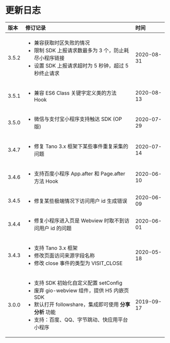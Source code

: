 # 更新日志

<table>
  <thead>
    <tr>
      <th style="text-align:left">&#x7248;&#x672C;</th>
      <th style="text-align:left">&#x4FEE;&#x8BA2;&#x8BB0;&#x5F55;</th>
      <th style="text-align:left">&#x65F6;&#x95F4;</th>
    </tr>
  </thead>
  <tbody>
    <tr>
      <td style="text-align:left">3.5.2</td>
      <td style="text-align:left">
        <p></p>
        <ul>
          <li>&#x517C;&#x5BB9;&#x83B7;&#x53D6;&#x65F6;&#x533A;&#x5931;&#x8D25;&#x7684;&#x60C5;&#x51B5;</li>
          <li>&#x9650;&#x5236; SDK &#x4E0A;&#x62A5;&#x8BF7;&#x6C42;&#x6570;&#x6700;&#x591A;&#x4E3A;
            3 &#x4E2A;&#xFF0C;&#x9632;&#x6B62;&#x8017;&#x5C3D;&#x5C0F;&#x7A0B;&#x5E8F;&#x94FE;&#x63A5;</li>
          <li>&#x8BBE;&#x7F6E; SDK &#x4E0A;&#x62A5;&#x8BF7;&#x6C42;&#x8D85;&#x65F6;&#x4E3A;
            5 &#x79D2;&#x949F;&#xFF0C;&#x8D85;&#x8FC7; 5 &#x79D2;&#x7EC8;&#x6B62;&#x8BF7;&#x6C42;</li>
        </ul>
      </td>
      <td style="text-align:left">2020-08-31</td>
    </tr>
    <tr>
      <td style="text-align:left">3.5.1</td>
      <td style="text-align:left">
        <ul>
          <li>&#x517C;&#x5BB9; ES6 Class &#x5173;&#x952E;&#x5B57;&#x5B9A;&#x4E49;&#x7C7B;&#x7684;&#x65B9;&#x6CD5;
            Hook</li>
        </ul>
      </td>
      <td style="text-align:left">2020-08-13</td>
    </tr>
    <tr>
      <td style="text-align:left">3.5.0</td>
      <td style="text-align:left">
        <ul>
          <li>&#x5FAE;&#x4FE1;&#x4E0E;&#x652F;&#x4ED8;&#x5B9D;&#x5C0F;&#x7A0B;&#x5E8F;&#x652F;&#x6301;&#x89E6;&#x8FBE;
            SDK (OP &#x7248;)</li>
        </ul>
      </td>
      <td style="text-align:left">2020-07-29</td>
    </tr>
    <tr>
      <td style="text-align:left">3.4.7</td>
      <td style="text-align:left">
        <ul>
          <li>&#x4FEE;&#x590D; Tano 3.x &#x6846;&#x67B6;&#x4E0B;&#x67D0;&#x4E9B;&#x4E8B;&#x4EF6;&#x91CD;&#x590D;&#x91C7;&#x96C6;&#x7684;&#x95EE;&#x9898;</li>
        </ul>
      </td>
      <td style="text-align:left">2020-07-14</td>
    </tr>
    <tr>
      <td style="text-align:left">3.4.6</td>
      <td style="text-align:left">
        <ul>
          <li>&#x652F;&#x6301;&#x767E;&#x5EA6;&#x5C0F;&#x7A0B;&#x5E8F; App.after &#x548C;
            Page.after &#x65B9;&#x6CD5; Hook</li>
        </ul>
      </td>
      <td style="text-align:left">2020-06-10</td>
    </tr>
    <tr>
      <td style="text-align:left">3.4.5</td>
      <td style="text-align:left">
        <ul>
          <li>&#x4FEE;&#x590D;&#x67D0;&#x4E9B;&#x6781;&#x7AEF;&#x60C5;&#x51B5;&#x4E0B;&#x8BBF;&#x95EE;&#x7528;&#x6237;
            id &#x751F;&#x6210;&#x9519;&#x8BEF;</li>
        </ul>
      </td>
      <td style="text-align:left">2020-06-09</td>
    </tr>
    <tr>
      <td style="text-align:left">3.4.4</td>
      <td style="text-align:left">
        <ul>
          <li>&#x4FEE;&#x590D;&#x5C0F;&#x7A0B;&#x5E8F;&#x8FDB;&#x5165;&#x9875;&#x662F;
            Webview &#x65F6;&#x53D6;&#x4E0D;&#x5230;&#x8BBF;&#x95EE;&#x7528;&#x6237;
            id &#x7684;&#x95EE;&#x9898;</li>
        </ul>
      </td>
      <td style="text-align:left">2020-06-01</td>
    </tr>
    <tr>
      <td style="text-align:left">3.4.3</td>
      <td style="text-align:left">
        <p></p>
        <ul>
          <li>&#x652F;&#x6301; Tano 3.x &#x6846;&#x67B6;</li>
          <li>&#x4FEE;&#x6539;&#x9875;&#x9762;&#x8BBF;&#x95EE;&#x6765;&#x6E90;&#x5B57;&#x6BB5;&#x540D;&#x79F0;</li>
          <li>&#x4FEE;&#x6539; close &#x4E8B;&#x4EF6;&#x7684;&#x7C7B;&#x578B;&#x4E3A;
            VISIT_CLOSE</li>
        </ul>
      </td>
      <td style="text-align:left">2020-05-18</td>
    </tr>
    <tr>
      <td style="text-align:left">3.0.0</td>
      <td style="text-align:left">
        <ul>
          <li>&#x652F;&#x6301; SDK &#x521D;&#x59CB;&#x5316;&#x81EA;&#x5B9A;&#x4E49;&#x914D;&#x7F6E;
            setConfig</li>
          <li>&#x5E9F;&#x5F03; gio-webview &#x7EC4;&#x4EF6;&#xFF0C;&#x63D0;&#x4F9B;
            H5 &#x5185;&#x5D4C;&#x9875; SDK</li>
          <li>&#x9ED8;&#x8BA4;&#x6253;&#x5F00; followshare&#xFF0C;&#x96C6;&#x6210;&#x5373;&#x53EF;&#x4F7F;&#x7528; <b>&#x5206;&#x4EAB;&#x5206;&#x6790;</b> &#x529F;&#x80FD;</li>
          <li>&#x652F;&#x6301;&#xFF1A;&#x767E;&#x5EA6;&#x3001;QQ&#x3001;&#x5B57;&#x8282;&#x8DF3;&#x52A8;&#x3001;&#x5FEB;&#x5E94;&#x7528;&#x5E73;&#x53F0;&#x5C0F;&#x7A0B;&#x5E8F;</li>
        </ul>
      </td>
      <td style="text-align:left">2019-09-17</td>
    </tr>
  </tbody>
</table>

